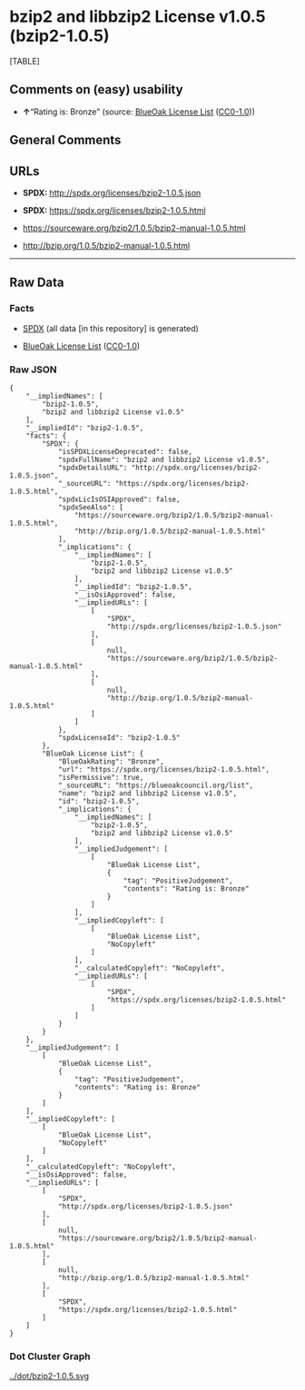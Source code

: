 bzip2 and libbzip2 License v1.0.5 (bzip2-1.0.5)
===============================================

[TABLE]

Comments on (easy) usability
----------------------------

-   **↑**“Rating is: Bronze” (source: [BlueOak License
    List](https://blueoakcouncil.org/list "BlueOak License List")
    ([CC0-1.0](https://raw.githubusercontent.com/blueoakcouncil/blue-oak-list-npm-package/master/LICENSE "CC0-1.0")))

General Comments
----------------

URLs
----

-   **SPDX:** http://spdx.org/licenses/bzip2-1.0.5.json

-   **SPDX:** https://spdx.org/licenses/bzip2-1.0.5.html

-   https://sourceware.org/bzip2/1.0.5/bzip2-manual-1.0.5.html

-   http://bzip.org/1.0.5/bzip2-manual-1.0.5.html

------------------------------------------------------------------------

Raw Data
--------

### Facts

-   [SPDX](https://spdx.org/licenses/bzip2-1.0.5.html "SPDX") (all data
    \[in this repository\] is generated)

-   [BlueOak License
    List](https://blueoakcouncil.org/list "BlueOak License List")
    ([CC0-1.0](https://raw.githubusercontent.com/blueoakcouncil/blue-oak-list-npm-package/master/LICENSE "CC0-1.0"))

### Raw JSON

    {
        "__impliedNames": [
            "bzip2-1.0.5",
            "bzip2 and libbzip2 License v1.0.5"
        ],
        "__impliedId": "bzip2-1.0.5",
        "facts": {
            "SPDX": {
                "isSPDXLicenseDeprecated": false,
                "spdxFullName": "bzip2 and libbzip2 License v1.0.5",
                "spdxDetailsURL": "http://spdx.org/licenses/bzip2-1.0.5.json",
                "_sourceURL": "https://spdx.org/licenses/bzip2-1.0.5.html",
                "spdxLicIsOSIApproved": false,
                "spdxSeeAlso": [
                    "https://sourceware.org/bzip2/1.0.5/bzip2-manual-1.0.5.html",
                    "http://bzip.org/1.0.5/bzip2-manual-1.0.5.html"
                ],
                "_implications": {
                    "__impliedNames": [
                        "bzip2-1.0.5",
                        "bzip2 and libbzip2 License v1.0.5"
                    ],
                    "__impliedId": "bzip2-1.0.5",
                    "__isOsiApproved": false,
                    "__impliedURLs": [
                        [
                            "SPDX",
                            "http://spdx.org/licenses/bzip2-1.0.5.json"
                        ],
                        [
                            null,
                            "https://sourceware.org/bzip2/1.0.5/bzip2-manual-1.0.5.html"
                        ],
                        [
                            null,
                            "http://bzip.org/1.0.5/bzip2-manual-1.0.5.html"
                        ]
                    ]
                },
                "spdxLicenseId": "bzip2-1.0.5"
            },
            "BlueOak License List": {
                "BlueOakRating": "Bronze",
                "url": "https://spdx.org/licenses/bzip2-1.0.5.html",
                "isPermissive": true,
                "_sourceURL": "https://blueoakcouncil.org/list",
                "name": "bzip2 and libbzip2 License v1.0.5",
                "id": "bzip2-1.0.5",
                "_implications": {
                    "__impliedNames": [
                        "bzip2-1.0.5",
                        "bzip2 and libbzip2 License v1.0.5"
                    ],
                    "__impliedJudgement": [
                        [
                            "BlueOak License List",
                            {
                                "tag": "PositiveJudgement",
                                "contents": "Rating is: Bronze"
                            }
                        ]
                    ],
                    "__impliedCopyleft": [
                        [
                            "BlueOak License List",
                            "NoCopyleft"
                        ]
                    ],
                    "__calculatedCopyleft": "NoCopyleft",
                    "__impliedURLs": [
                        [
                            "SPDX",
                            "https://spdx.org/licenses/bzip2-1.0.5.html"
                        ]
                    ]
                }
            }
        },
        "__impliedJudgement": [
            [
                "BlueOak License List",
                {
                    "tag": "PositiveJudgement",
                    "contents": "Rating is: Bronze"
                }
            ]
        ],
        "__impliedCopyleft": [
            [
                "BlueOak License List",
                "NoCopyleft"
            ]
        ],
        "__calculatedCopyleft": "NoCopyleft",
        "__isOsiApproved": false,
        "__impliedURLs": [
            [
                "SPDX",
                "http://spdx.org/licenses/bzip2-1.0.5.json"
            ],
            [
                null,
                "https://sourceware.org/bzip2/1.0.5/bzip2-manual-1.0.5.html"
            ],
            [
                null,
                "http://bzip.org/1.0.5/bzip2-manual-1.0.5.html"
            ],
            [
                "SPDX",
                "https://spdx.org/licenses/bzip2-1.0.5.html"
            ]
        ]
    }

### Dot Cluster Graph

[../dot/bzip2-1.0.5.svg](../dot/bzip2-1.0.5.svg "../dot/bzip2-1.0.5.svg")